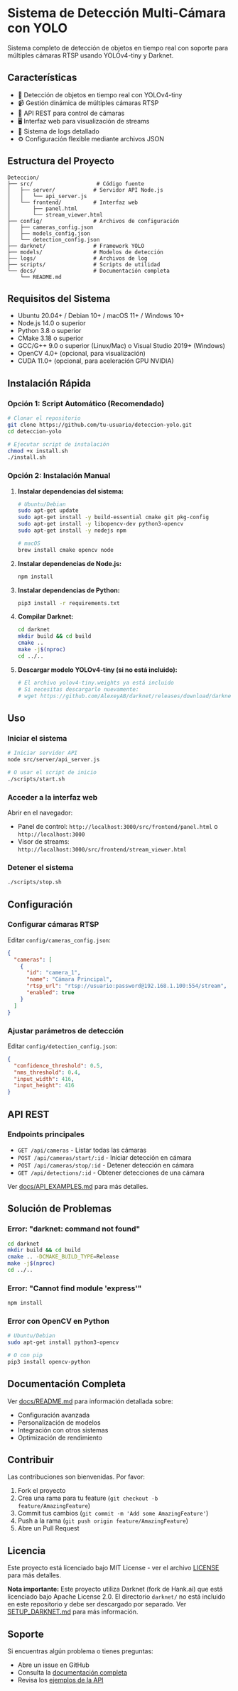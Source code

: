 # Sistema de Detección Multi-Cámara con YOLO

Sistema completo de detección de objetos en tiempo real con soporte para múltiples cámaras RTSP usando YOLOv4-tiny y Darknet.

## Características

- 🎯 Detección de objetos en tiempo real con YOLOv4-tiny
- 📹 Gestión dinámica de múltiples cámaras RTSP
- 🔌 API REST para control de cámaras
- 🖥️ Interfaz web para visualización de streams
- 📝 Sistema de logs detallado
- ⚙️ Configuración flexible mediante archivos JSON

## Estructura del Proyecto

```
Deteccion/
├── src/                    # Código fuente
│   ├── server/            # Servidor API Node.js
│   │   └── api_server.js
│   └── frontend/          # Interfaz web
│       ├── panel.html
│       └── stream_viewer.html
├── config/                # Archivos de configuración
│   ├── cameras_config.json
│   ├── models_config.json
│   └── detection_config.json
├── darknet/               # Framework YOLO
├── models/                # Modelos de detección
├── logs/                  # Archivos de log
├── scripts/               # Scripts de utilidad
└── docs/                  # Documentación completa
    └── README.md
```

## Requisitos del Sistema

- Ubuntu 20.04+ / Debian 10+ / macOS 11+ / Windows 10+
- Node.js 14.0 o superior
- Python 3.8 o superior
- CMake 3.18 o superior
- GCC/G++ 9.0 o superior (Linux/Mac) o Visual Studio 2019+ (Windows)
- OpenCV 4.0+ (opcional, para visualización)
- CUDA 11.0+ (opcional, para aceleración GPU NVIDIA)

## Instalación Rápida

### Opción 1: Script Automático (Recomendado)

```bash
# Clonar el repositorio
git clone https://github.com/tu-usuario/deteccion-yolo.git
cd deteccion-yolo

# Ejecutar script de instalación
chmod +x install.sh
./install.sh
```

### Opción 2: Instalación Manual

1. **Instalar dependencias del sistema:**
   ```bash
   # Ubuntu/Debian
   sudo apt-get update
   sudo apt-get install -y build-essential cmake git pkg-config
   sudo apt-get install -y libopencv-dev python3-opencv
   sudo apt-get install -y nodejs npm
   
   # macOS
   brew install cmake opencv node
   ```

2. **Instalar dependencias de Node.js:**
   ```bash
   npm install
   ```

3. **Instalar dependencias de Python:**
   ```bash
   pip3 install -r requirements.txt
   ```

4. **Compilar Darknet:**
   ```bash
   cd darknet
   mkdir build && cd build
   cmake ..
   make -j$(nproc)
   cd ../..
   ```

5. **Descargar modelo YOLOv4-tiny (si no está incluido):**
   ```bash
   # El archivo yolov4-tiny.weights ya está incluido
   # Si necesitas descargarlo nuevamente:
   # wget https://github.com/AlexeyAB/darknet/releases/download/darknet_yolo_v4_pre/yolov4-tiny.weights -O darknet/yolov4-tiny.weights
   ```

## Uso

### Iniciar el sistema

```bash
# Iniciar servidor API
node src/server/api_server.js

# O usar el script de inicio
./scripts/start.sh
```

### Acceder a la interfaz web

Abrir en el navegador:
- Panel de control: `http://localhost:3000/src/frontend/panel.html` o `http://localhost:3000`
- Visor de streams: `http://localhost:3000/src/frontend/stream_viewer.html`

### Detener el sistema

```bash
./scripts/stop.sh
```

## Configuración

### Configurar cámaras RTSP

Editar `config/cameras_config.json`:

```json
{
  "cameras": [
    {
      "id": "camera_1",
      "name": "Cámara Principal",
      "rtsp_url": "rtsp://usuario:password@192.168.1.100:554/stream",
      "enabled": true
    }
  ]
}
```

### Ajustar parámetros de detección

Editar `config/detection_config.json`:

```json
{
  "confidence_threshold": 0.5,
  "nms_threshold": 0.4,
  "input_width": 416,
  "input_height": 416
}
```

## API REST

### Endpoints principales

- `GET /api/cameras` - Listar todas las cámaras
- `POST /api/cameras/start/:id` - Iniciar detección en cámara
- `POST /api/cameras/stop/:id` - Detener detección en cámara
- `GET /api/detections/:id` - Obtener detecciones de una cámara

Ver [docs/API_EXAMPLES.md](docs/API_EXAMPLES.md) para más detalles.

## Solución de Problemas

### Error: "darknet: command not found"

```bash
cd darknet
mkdir build && cd build
cmake .. -DCMAKE_BUILD_TYPE=Release
make -j$(nproc)
cd ../..
```

### Error: "Cannot find module 'express'"

```bash
npm install
```

### Error con OpenCV en Python

```bash
# Ubuntu/Debian
sudo apt-get install python3-opencv

# O con pip
pip3 install opencv-python
```

## Documentación Completa

Ver [docs/README.md](docs/README.md) para información detallada sobre:
- Configuración avanzada
- Personalización de modelos
- Integración con otros sistemas
- Optimización de rendimiento

## Contribuir

Las contribuciones son bienvenidas. Por favor:

1. Fork el proyecto
2. Crea una rama para tu feature (`git checkout -b feature/AmazingFeature`)
3. Commit tus cambios (`git commit -m 'Add some AmazingFeature'`)
4. Push a la rama (`git push origin feature/AmazingFeature`)
5. Abre un Pull Request

## Licencia

Este proyecto está licenciado bajo MIT License - ver el archivo [LICENSE](LICENSE) para más detalles.

**Nota importante:** Este proyecto utiliza Darknet (fork de Hank.ai) que está licenciado bajo Apache License 2.0. El directorio `darknet/` no está incluido en este repositorio y debe ser descargado por separado. Ver [SETUP_DARKNET.md](SETUP_DARKNET.md) para más información.

## Soporte

Si encuentras algún problema o tienes preguntas:
- Abre un issue en GitHub
- Consulta la [documentación completa](docs/README.md)
- Revisa los [ejemplos de la API](docs/API_EXAMPLES.md)
